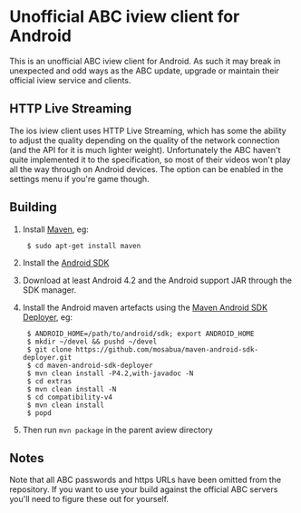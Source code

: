 Unofficial ABC iview client for Android
=======================================

This is an unofficial ABC iview client for Android.  As such it may break in 
unexpected and odd ways as the ABC update, upgrade or maintain their official 
iview service and clients.

HTTP Live Streaming
-------------------

The ios iview client uses HTTP Live Streaming, which has some the ability to 
adjust the quality depending on the quality of the network connection (and the API
for it is much lighter weight).  Unfortunately the ABC haven't quite implemented it 
to the specification, so most of their videos won't play all the way through on Android 
devices.  The option can be enabled in the settings menu if you're game though.

Building
--------

1. Install [Maven], eg:

        $ sudo apt-get install maven

2. Install the [Android SDK]
3. Download at least Android 4.2 and the Android support JAR through the SDK manager.
4. Install the Android maven artefacts using the [Maven Android SDK Deployer], eg:

        $ ANDROID_HOME=/path/to/android/sdk; export ANDROID_HOME
        $ mkdir ~/devel && pushd ~/devel
        $ git clone https://github.com/mosabua/maven-android-sdk-deployer.git
        $ cd maven-android-sdk-deployer
        $ mvn clean install -P4.2,with-javadoc -N
        $ cd extras
        $ mvn clean install -N
        $ cd compatibility-v4
        $ mvn clean install
        $ popd

5. Then run `mvn package` in the parent aview directory

Notes
-----

Note that all ABC passwords and https URLs have been omitted from the 
repository.  If you want to use your build against the official ABC servers 
you'll need to figure these out for yourself.

  [Maven]: http://maven.apache.org
  [Android SDK]: http://developer.android.com/sdk/index.html
  [Maven Android SDK Deployer]: https://github.com/mosabua/maven-android-sdk-deployer
